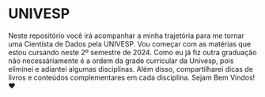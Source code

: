 # UNIVESP
Neste repositório você irá acompanhar a minha trajetória para me tornar uma Cientista de Dados pela UNIVESP.
Vou começar com as matérias que estou cursando neste 2º semestre de 2024. Como eu já fiz outra graduação não necessáriamente é a ordem da grade curricular da Univesp, pois eliminei e adiantei algumas disciplinas. Além disso, compartilharei dicas de livros e conteúdos complementares em cada disciplina. 
Sejam Bem Vindos! :heart:
